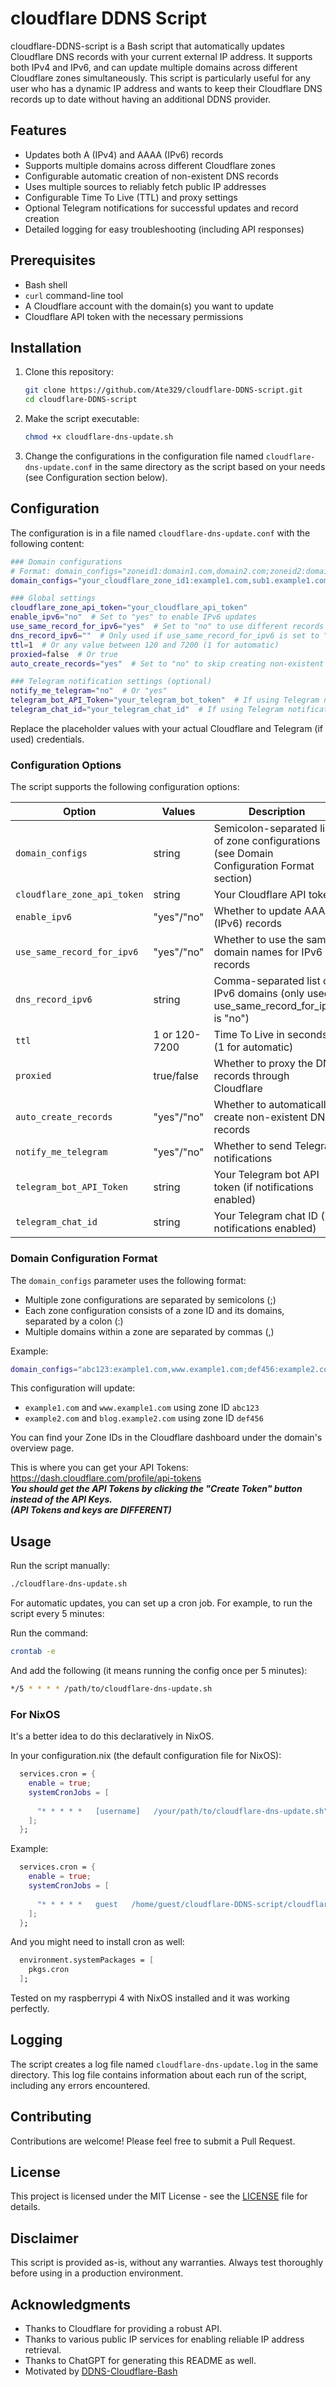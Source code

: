 # cloudflare DDNS Script

cloudflare-DDNS-script is a Bash script that automatically updates Cloudflare DNS records with your current external IP address. It supports both IPv4 and IPv6, and can update multiple domains across different Cloudflare zones simultaneously. This script is particularly useful for any user who has a dynamic IP address and wants to keep their Cloudflare DNS records up to date without having an additional DDNS provider.

## Features

- Updates both A (IPv4) and AAAA (IPv6) records
- Supports multiple domains across different Cloudflare zones
- Configurable automatic creation of non-existent DNS records
- Uses multiple sources to reliably fetch public IP addresses
- Configurable Time To Live (TTL) and proxy settings
- Optional Telegram notifications for successful updates and record creation
- Detailed logging for easy troubleshooting (including API responses)

## Prerequisites

- Bash shell
- `curl` command-line tool
- A Cloudflare account with the domain(s) you want to update
- Cloudflare API token with the necessary permissions

## Installation

1. Clone this repository:
   ```bash
   git clone https://github.com/Ate329/cloudflare-DDNS-script.git
   cd cloudflare-DDNS-script
   ```

2. Make the script executable:
   ```bash
   chmod +x cloudflare-dns-update.sh
   ```

3. Change the configurations in the configuration file named `cloudflare-dns-update.conf` in the same directory as the script based on your needs (see Configuration section below).

## Configuration

The configuration is in a file named `cloudflare-dns-update.conf` with the following content:

```bash
### Domain configurations
# Format: domain_configs="zoneid1:domain1.com,domain2.com;zoneid2:domain3.com,domain4.com"
domain_configs="your_cloudflare_zone_id1:example1.com,sub1.example1.com;your_cloudflare_zone_id2:example2.com,sub2.example2.com"

### Global settings
cloudflare_zone_api_token="your_cloudflare_api_token"
enable_ipv6="no"  # Set to "yes" to enable IPv6 updates
use_same_record_for_ipv6="yes"  # Set to "no" to use different records for IPv6
dns_record_ipv6=""  # Only used if use_same_record_for_ipv6 is set to "no"
ttl=1  # Or any value between 120 and 7200 (1 for automatic)
proxied=false  # Or true
auto_create_records="yes"  # Set to "no" to skip creating non-existent records

### Telegram notification settings (optional)
notify_me_telegram="no"  # Or "yes"
telegram_bot_API_Token="your_telegram_bot_token"  # If using Telegram notifications
telegram_chat_id="your_telegram_chat_id"  # If using Telegram notifications
```

Replace the placeholder values with your actual Cloudflare and Telegram (if used) credentials.

### Configuration Options

The script supports the following configuration options:

| Option | Values | Description |
|--------|--------|-------------|
| `domain_configs` | string | Semicolon-separated list of zone configurations (see Domain Configuration Format section) |
| `cloudflare_zone_api_token` | string | Your Cloudflare API token |
| `enable_ipv6` | "yes"/"no" | Whether to update AAAA (IPv6) records |
| `use_same_record_for_ipv6` | "yes"/"no" | Whether to use the same domain names for IPv6 records |
| `dns_record_ipv6` | string | Comma-separated list of IPv6 domains (only used if use_same_record_for_ipv6 is "no") |
| `ttl` | 1 or 120-7200 | Time To Live in seconds (1 for automatic) |
| `proxied` | true/false | Whether to proxy the DNS records through Cloudflare |
| `auto_create_records` | "yes"/"no" | Whether to automatically create non-existent DNS records |
| `notify_me_telegram` | "yes"/"no" | Whether to send Telegram notifications |
| `telegram_bot_API_Token` | string | Your Telegram bot API token (if notifications enabled) |
| `telegram_chat_id` | string | Your Telegram chat ID (if notifications enabled) |

### Domain Configuration Format

The `domain_configs` parameter uses the following format:
- Multiple zone configurations are separated by semicolons (;)
- Each zone configuration consists of a zone ID and its domains, separated by a colon (:)
- Multiple domains within a zone are separated by commas (,)

Example:
```bash
domain_configs="abc123:example1.com,www.example1.com;def456:example2.com,blog.example2.com"
```

This configuration will update:
- `example1.com` and `www.example1.com` using zone ID `abc123`
- `example2.com` and `blog.example2.com` using zone ID `def456`

You can find your Zone IDs in the Cloudflare dashboard under the domain's overview page.

This is where you can get your API Tokens: https://dash.cloudflare.com/profile/api-tokens   
***You should get the API Tokens by clicking the "Create Token" button instead of the API Keys.   
(API Tokens and keys are DIFFERENT)***

## Usage

Run the script manually:

```bash
./cloudflare-dns-update.sh
```

For automatic updates, you can set up a cron job. For example, to run the script every 5 minutes:

Run the command:
```bash
crontab -e
```

And add the following (it means running the config once per 5 minutes):
```bash
*/5 * * * * /path/to/cloudflare-dns-update.sh
```

### For NixOS

It's a better idea to do this declaratively in NixOS.

In your configuration.nix (the default configuration file for NixOS):
```nix
  services.cron = {
    enable = true;
    systemCronJobs = [
        
      "* * * * *   [username]   /your/path/to/cloudflare-dns-update.sh"
    ];
  };
```

Example:
```nix
  services.cron = {
    enable = true;
    systemCronJobs = [
        
      "* * * * *   guest   /home/guest/cloudflare-DDNS-script/cloudflare-dns-update.sh"
    ];
  };
```

And you might need to install cron as well:
```nix
  environment.systemPackages = [
    pkgs.cron
  ];
```

Tested on my raspberrypi 4 with NixOS installed and it was working perfectly.

## Logging

The script creates a log file named `cloudflare-dns-update.log` in the same directory. This log file contains information about each run of the script, including any errors encountered.

## Contributing

Contributions are welcome! Please feel free to submit a Pull Request.

## License

This project is licensed under the MIT License - see the [LICENSE](LICENSE) file for details.

## Disclaimer

This script is provided as-is, without any warranties. Always test thoroughly before using in a production environment.

## Acknowledgments

- Thanks to Cloudflare for providing a robust API.
- Thanks to various public IP services for enabling reliable IP address retrieval.
- Thanks to ChatGPT for generating this README as well.
- Motivated by [DDNS-Cloudflare-Bash](https://github.com/fire1ce/DDNS-Cloudflare-Bash)
